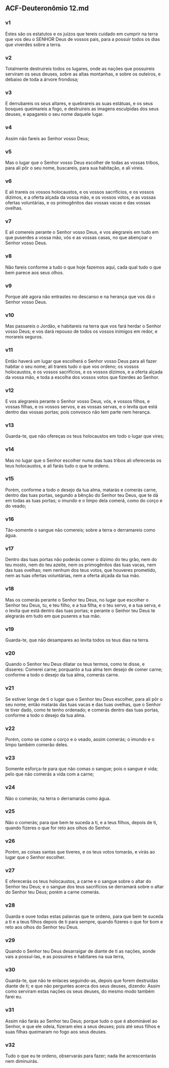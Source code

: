 ## ACF-Deuteronômio 12.md
### v1
 Estes são os estatutos e os juízos que tereis cuidado em cumprir na terra que vos deu o SENHOR Deus de vossos pais, para a possuir todos os dias que viverdes sobre a terra.
### v2
 Totalmente destruireis todos os lugares, onde as nações que possuireis serviram os seus deuses, sobre as altas montanhas, e sobre os outeiros, e debaixo de toda a árvore frondosa;
### v3
 E derrubareis os seus altares, e quebrareis as suas estátuas, e os seus bosques queimareis a fogo, e destruireis as imagens esculpidas dos seus deuses, e apagareis o seu nome daquele lugar.
### v4
 Assim não fareis ao Senhor vosso Deus;
### v5
 Mas o lugar que o Senhor vosso Deus escolher de todas as vossas tribos, para ali pôr o seu nome, buscareis, para sua habitação, e ali vireis.
### v6
 E ali trareis os vossos holocaustos, e os vossos sacrifícios, e os vossos dízimos, e a oferta alçada da vossa mão, e os vossos votos, e as vossas ofertas voluntárias, e os primogênitos das vossas vacas e das vossas ovelhas.
### v7
 E ali comereis perante o Senhor vosso Deus, e vos alegrareis em tudo em que puserdes a vossa mão, vós e as vossas casas, no que abençoar o Senhor vosso Deus.
### v8
 Não fareis conforme a tudo o que hoje fazemos aqui, cada qual tudo o que bem parece aos seus olhos.
### v9
 Porque até agora não entrastes no descanso e na herança que vos dá o Senhor vosso Deus.
### v10
 Mas passareis o Jordão, e habitareis na terra que vos fará herdar o Senhor vosso Deus; e vos dará repouso de todos os vossos inimigos em redor, e morareis seguros.
### v11
 Então haverá um lugar que escolherá o Senhor vosso Deus para ali fazer habitar o seu nome; ali trareis tudo o que vos ordeno; os vossos holocaustos, e os vossos sacrifícios, e os vossos dízimos, e a oferta alçada da vossa mão, e toda a escolha dos vossos votos que fizerdes ao Senhor.
### v12
 E vos alegrareis perante o Senhor vosso Deus, vós, e vossos filhos, e vossas filhas, e os vossos servos, e as vossas servas, e o levita que está dentro das vossas portas; pois convosco não tem parte nem herança.
### v13
 Guarda-te, que não ofereças os teus holocaustos em todo o lugar que vires;
### v14
 Mas no lugar que o Senhor escolher numa das tuas tribos ali oferecerás os teus holocaustos, e ali farás tudo o que te ordeno.
### v15
 Porém, conforme a todo o desejo da tua alma, matarás e comerás carne, dentro das tuas portas, segundo a bênção do Senhor teu Deus, que te dá em todas as tuas portas; o imundo e o limpo dela comerá, como do corço e do veado;
### v16
 Tão-somente o sangue não comereis; sobre a terra o derramareis como água.
### v17
 Dentro das tuas portas não poderás comer o dízimo do teu grão, nem do teu mosto, nem do teu azeite, nem os primogênitos das tuas vacas, nem das tuas ovelhas; nem nenhum dos teus votos, que houveres prometido, nem as tuas ofertas voluntárias, nem a oferta alçada da tua mão.
### v18
 Mas os comerás perante o Senhor teu Deus, no lugar que escolher o Senhor teu Deus, tu, e teu filho, e a tua filha, e o teu servo, e a tua serva, e o levita que está dentro das tuas portas; e perante o Senhor teu Deus te alegrarás em tudo em que puseres a tua mão.
### v19
 Guarda-te, que não desampares ao levita todos os teus dias na terra.
### v20
 Quando o Senhor teu Deus dilatar os teus termos, como te disse, e disseres: Comerei carne; porquanto a tua alma tem desejo de comer carne; conforme a todo o desejo da tua alma, comerás carne.
### v21
 Se estiver longe de ti o lugar que o Senhor teu Deus escolher, para ali pôr o seu nome, então matarás das tuas vacas e das tuas ovelhas, que o Senhor te tiver dado, como te tenho ordenado; e comerás dentro das tuas portas, conforme a todo o desejo da tua alma.
### v22
 Porém, como se come o corço e o veado, assim comerás; o imundo e o limpo também comerão deles.
### v23
 Somente esforça-te para que não comas o sangue; pois o sangue é vida; pelo que não comerás a vida com a carne;
### v24
 Não o comerás; na terra o derramarás como água.
### v25
 Não o comerás; para que bem te suceda a ti, e a teus filhos, depois de ti, quando fizeres o que for reto aos olhos do Senhor.
### v26
 Porém, as coisas santas que tiveres, e os teus votos tomarás, e virás ao lugar que o Senhor escolher.
### v27
 E oferecerás os teus holocaustos, a carne e o sangue sobre o altar do Senhor teu Deus; e o sangue dos teus sacrifícios se derramará sobre o altar do Senhor teu Deus; porém a carne comerás.
### v28
 Guarda e ouve todas estas palavras que te ordeno, para que bem te suceda a ti e a teus filhos depois de ti para sempre, quando fizeres o que for bom e reto aos olhos do Senhor teu Deus.
### v29
 Quando o Senhor teu Deus desarraigar de diante de ti as nações, aonde vais a possuí-las, e as possuíres e habitares na sua terra,
### v30
 Guarda-te, que não te enlaces seguindo-as, depois que forem destruídas diante de ti; e que não perguntes acerca dos seus deuses, dizendo: Assim como serviram estas nações os seus deuses, do mesmo modo também farei eu.
### v31
 Assim não farás ao Senhor teu Deus; porque tudo o que é abominável ao Senhor, e que ele odeia, fizeram eles a seus deuses; pois até seus filhos e suas filhas queimaram no fogo aos seus deuses.
### v32
 Tudo o que eu te ordeno, observarás para fazer; nada lhe acrescentarás nem diminuirás.
